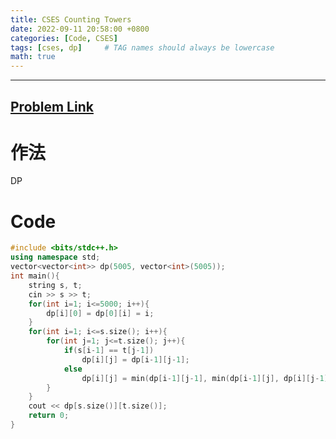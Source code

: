 ```yaml
---
title: CSES Counting Towers
date: 2022-09-11 20:58:00 +0800
categories: [Code, CSES]
tags: [cses, dp]     # TAG names should always be lowercase
math: true
---
```


---
## [Problem Link](https://cses.fi/problemset/task/1639/ "CSES-Edit Distance")

**作法**
===

DP

**Code**
===

```cpp
#include <bits/stdc++.h>
using namespace std;
vector<vector<int>> dp(5005, vector<int>(5005));
int main(){
    string s, t;
    cin >> s >> t;
    for(int i=1; i<=5000; i++){
        dp[i][0] = dp[0][i] = i;
    }
    for(int i=1; i<=s.size(); i++){
        for(int j=1; j<=t.size(); j++){
            if(s[i-1] == t[j-1])
                dp[i][j] = dp[i-1][j-1];
            else
                dp[i][j] = min(dp[i-1][j-1], min(dp[i-1][j], dp[i][j-1])) + 1;
        }
    }
    cout << dp[s.size()][t.size()];
    return 0;
}
```
